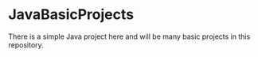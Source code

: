 # JavaBasicProjects

There is a simple Java project here and will be many basic projects in this repository. 
